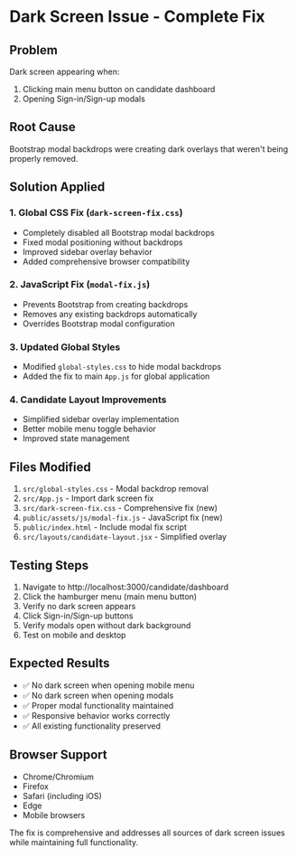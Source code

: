 # Dark Screen Issue - Complete Fix

## Problem
Dark screen appearing when:
1. Clicking main menu button on candidate dashboard
2. Opening Sign-in/Sign-up modals

## Root Cause
Bootstrap modal backdrops were creating dark overlays that weren't being properly removed.

## Solution Applied

### 1. Global CSS Fix (`dark-screen-fix.css`)
- Completely disabled all Bootstrap modal backdrops
- Fixed modal positioning without backdrops
- Improved sidebar overlay behavior
- Added comprehensive browser compatibility

### 2. JavaScript Fix (`modal-fix.js`)
- Prevents Bootstrap from creating backdrops
- Removes any existing backdrops automatically
- Overrides Bootstrap modal configuration

### 3. Updated Global Styles
- Modified `global-styles.css` to hide modal backdrops
- Added the fix to main `App.js` for global application

### 4. Candidate Layout Improvements
- Simplified sidebar overlay implementation
- Better mobile menu toggle behavior
- Improved state management

## Files Modified
1. `src/global-styles.css` - Modal backdrop removal
2. `src/App.js` - Import dark screen fix
3. `src/dark-screen-fix.css` - Comprehensive fix (new)
4. `public/assets/js/modal-fix.js` - JavaScript fix (new)
5. `public/index.html` - Include modal fix script
6. `src/layouts/candidate-layout.jsx` - Simplified overlay

## Testing Steps
1. Navigate to http://localhost:3000/candidate/dashboard
2. Click the hamburger menu (main menu button)
3. Verify no dark screen appears
4. Click Sign-in/Sign-up buttons
5. Verify modals open without dark background
6. Test on mobile and desktop

## Expected Results
- ✅ No dark screen when opening mobile menu
- ✅ No dark screen when opening modals
- ✅ Proper modal functionality maintained
- ✅ Responsive behavior works correctly
- ✅ All existing functionality preserved

## Browser Support
- Chrome/Chromium
- Firefox
- Safari (including iOS)
- Edge
- Mobile browsers

The fix is comprehensive and addresses all sources of dark screen issues while maintaining full functionality.